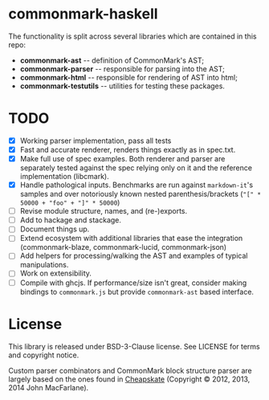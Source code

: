 # commonmark-haskell

The functionality is split across several libraries which are contained in this
repo:

- **commonmark-ast** -- definition of CommonMark's AST;
- **commonmark-parser** -- responsible for parsing into the AST;
- **commonmark-html** -- responsible for rendering of AST into html;
- **commonmark-testutils** -- utilities for testing these packages.

# TODO

- [X] Working parser implementation, pass all tests
- [X] Fast and accurate renderer, renders things exactly as in spec.txt.
- [X] Make full use of spec examples.
      Both renderer and parser are separately tested against the spec relying only on it
	  and the reference implementation (libcmark).
- [X] Handle pathological inputs. Benchmarks are run against `markdown-it`'s samples
      and over notoriously known nested parenthesis/brackets (`"[" * 50000 + "foo" + "]" * 50000`)
- [ ] Revise module structure, names, and (re-)exports.
- [ ] Add to hackage and stackage.
- [ ] Document things up.
- [ ] Extend ecosystem with additional libraries that ease the integration
      (commonmark-blaze, commonmark-lucid, commonmark-json)
- [ ] Add helpers for processing/walking the AST and examples of typical manipulations.
- [ ] Work on extensibility.
- [ ] Compile with ghcjs. If performance/size isn't great, consider making bindings to
      `commonmark.js` but provide `commonmark-ast` based interface.

# License

This library is released under BSD-3-Clause license. See LICENSE for terms and copyright notice.

Custom parser combinators and CommonMark block structure parser are largely based on the ones found
in [Cheapskate](https://github.com/jgm/cheapskate) (Copyright © 2012, 2013, 2014 John MacFarlane).

